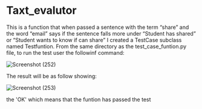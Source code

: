 # Taxt_evalutor
This is a function that when passed a sentence with the term “share” and the word “email” says if the sentence falls more under “Student has shared” or “Student wants to know if can share”
I created a TestCase subclass named Testfuntion. From the same directory as the test_case_funtion.py file, to run the test user the followinf command:

![Screenshot (252)](https://user-images.githubusercontent.com/90577521/173688901-fed56229-65d1-4a89-95b5-fd9e2bcc40c9.png)

The result will be as follow showing:

![Screenshot (253)](https://user-images.githubusercontent.com/90577521/173689575-3637d0aa-84a5-43f6-9773-f68a9fce2506.png)


the 'OK' which means that the funtion has passed the test

